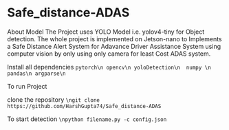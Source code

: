 # Safe_distance-ADAS
About Model
The Project uses YOLO Model i.e. yolov4-tiny for Object detection.
The whole project is implemented on Jetson-nano to Implements a Safe Distance Alert System for Adavance Driver Assistance System using computer vision by only using only camera for least Cost ADAS system.

Install all dependencies
`pytorch\n
opencv\n
yoloDetection\n 
numpy \n
pandas\n
argparse\n`

To run Project 

clone the repository
`\ngit clone https://github.com/HarshGupta74/Safe_distance-ADAS`

To start detection
`\npython filename.py -c config.json`


